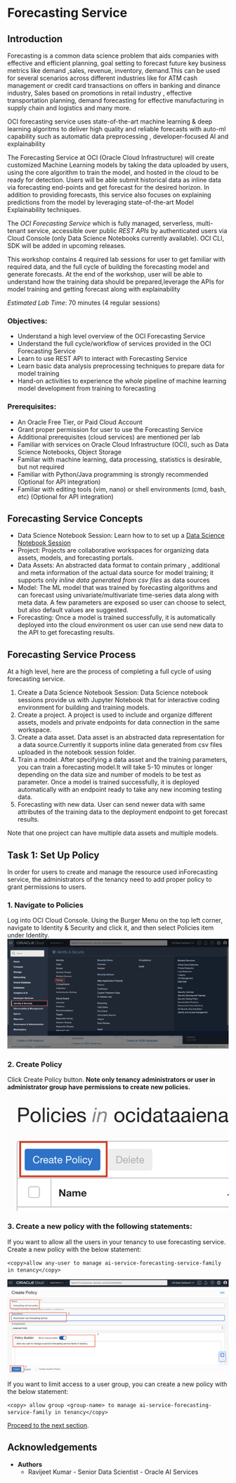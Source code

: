 # Forecasting Service

## Introduction

Forecasting is a common data science problem that aids companies with effective and efficient planning, goal setting to forecast future key business metrics like demand ,sales, revenue, inventory, demand.This can be used for several scenarios across different industries like for ATM cash management or credit card transactions on offers in banking and dinance industry, Sales based on promotions in retail industry , effective transportation planning, demand forecasting for effective manufacturing in supply chain and logistics and many more.

OCI forecasting service uses state-of-the-art machine learning  & deep learning algoritms to deliver high quality and reliable forecasts with auto-ml capability such as automatic data preprocessing , developer-focused AI and explainability 

The Forecasting Service at OCI (Oracle Cloud Infrastructure) will create customized Machine Learning models by taking the data uploaded by users, using the core algorithm to train the model, and hosted in the cloud to be ready for detection. Users will be able submit historical data as inline data via forecasting end-points and get forecast for the desired horizon. In addition to providing forecasts, this service also focuses on explaining predictions from the model by leveraging state-of-the-art Model Explainability techniques.
 
The *OCI Forecasting Service* which is fully managed, serverless, multi-tenant service, accessible over public *REST APIs* by authenticated users via Cloud Console (only Data Science Notebooks currently available). OCI CLI, SDK will be added in upcoming releases.

This workshop contains 4 required lab sessions for user to get familiar with required data, and the full cycle of building the forecasting model and generate forecasts. At the end of the workshop, user will be able to  understand how the training data should be prepared,leverage the APIs for model training and getting forecast along with explainability 

*Estimated Lab Time*: 70 minutes (4 regular sessions)

### Objectives:

* Understand a high level overview of the OCI Forecasting Service
* Understand the full cycle/workflow of services provided in the OCI Forecasting Service
* Learn to use REST API to interact with Forecasting Service
* Learn basic data analysis preprocessing techniques to prepare data for model training
* Hand-on activities to experience the whole pipeline of machine learning model development from training to forecasting

### Prerequisites:
* An Oracle Free Tier, or Paid Cloud Account
* Grant proper permission for user to use the Forecasting Service
* Additional prerequisites (cloud services) are mentioned per lab
* Familiar with services on Oracle Cloud Infrastructure (OCI), such as Data Science Notebooks, Object Storage
* Familiar with machine learning, data processing, statistics is desirable, but not required
* Familiar with Python/Java programming is strongly recommended (Optional for API integration)
* Familiar with editing tools (vim, nano) or shell environments (cmd, bash, etc) (Optional for API integration)

## Forecasting Service Concepts
* Data Science Notebook Session: Learn how to to set up a [Data Science Notebook Session](https://docs.oracle.com/en-us/iaas/data-science/using/use-notebook-sessions.htm)
* Project: Projects are collaborative workspaces for organizing data assets, models, and forecasting portals.
* Data Assets: An abstracted data format to contain primary , additional and meta information of the actual data source for model training; it supports only *inline data generated from csv files* as data sources
* Model: The ML model that was trained by forecasting algorithms and can forecast using univariate/multivariate time-series data along with meta data. A few parameters are exposed so user can choose to select, but also default values are suggested.
* Forecasting: Once a model is trained successfully, it is automatically deployed into the cloud environment os user can use send new data to the API to get forecasting results.

## Forecasting Service Process

At a high level, here are the process of completing a full cycle of using forecasting service.

1. Create a Data Science Notebook Session: Data Science notebook sessions provide us with Jupyter Notebook that for interactive coding environment for building and training models.
2. Create a project. A project is used to include and organize different assets, models and private endpoints for data connection in the same workspace.
3. Create a data asset. Data asset is an abstracted data representation for a data source.Currently it supports inline data generated from  csv files uploaded in the notebook session folder. 
4. Train a model. After specifying a data asset and the training parameters, you can train a forecasting  model.It will take 5-10 minutes or longer depending on the data size and number of models to be test as parameter. Once a model is trained successfully, it is deployed automatically with an endpoint ready to take any new incoming testing data.
5. Forecasting with new data. User can send newer data with same attributes of the training data to the deployment endpoint to get forecast results.

Note that one project can have multiple data assets and multiple models.

## Task 1: Set Up Policy

In order for users to create and manage the resource used inForecasting service, the administrators of the tenancy need to add proper policy to grant permissions to users.

### 1. Navigate to Policies

Log into OCI Cloud Console. Using the Burger Menu on the top left corner, navigate to Identity & Security and click it, and then select Policies item under Identity.
![](../images/policy-on-menu.png " ")

### 2. Create Policy

Click Create Policy button. **Note only tenancy administrators or user in administrator group have permissions to create new policies.**

![](../images/policy-create-button.png " ")

### 3. Create a new policy with the following statements:

If you want to allow all the users in your tenancy to use forecasting service. Create a new policy with the below statement:

```
<copy>allow any-user to manage ai-service-forecasting-service-family in tenancy</copy>
```

![](../images/policy-creating-process.png " ")

If you want to limit access to a user group, you can create a new policy with the below statement:

```
<copy> allow group <group-name> to manage ai-service-forecasting-service-family in tenancy</copy>
```

[Proceed to the next section](#next).

## Acknowledgements
* **Authors**
    * Ravijeet Kumar - Senior Data Scientist - Oracle AI Services


